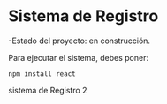 <h1> Sistema de Registro</h1>

-Estado del proyecto: en construcción.

Para ejecutar el sistema, debes poner:

```npm install react```

sistema de Registro 2
